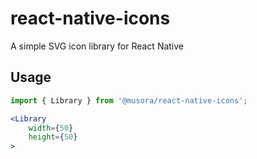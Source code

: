 # react-native-icons
A simple SVG icon library for React Native

## Usage

```jsx harmony
import { Library } from '@musora/react-native-icons';

<Library  
    width={50}
    height={50}
>
```
